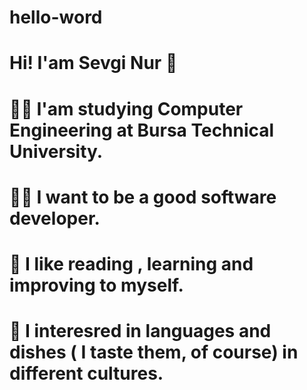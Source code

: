 # hello-word

# Hi! I'am Sevgi Nur 🌸
# 👩‍🎓 I'am studying Computer Engineering at Bursa Technical University.
# 👩‍💻 I want to be a good software developer. 
# 🥰 I like reading , learning and improving to myself.
# 🧁 I interesred in languages and dishes ( I taste them, of course) in different cultures.
